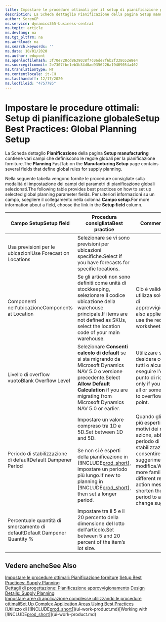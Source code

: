 ```yaml
---
title: Impostare le procedure ottimali per il setup di pianificazione globale | Microsoft Docs
description: La Scheda dettaglio Pianificazione della pagina Setup manufacturing contiene vari campi che definiscono le regole globali per la pianificazione forniture.
author: SorenGP
ms.service: dynamics365-business-central
ms.topic: article
ms.devlang: na
ms.tgt_pltfrm: na
ms.workload: na
ms.search.keywords: ''
ms.date: 10/01/2020
ms.author: edupont
ms.openlocfilehash: 3f70e720cd8639038f7c06de7f6b2f338652e8e4
ms.sourcegitcommit: 2e7307fbe1eb3b34d0ad9356226a19409054a402
ms.translationtype: HT
ms.contentlocale: it-CH
ms.lasthandoff: 12/17/2020
ms.locfileid: "4757785"
---
```

# <a name="setup-best-practices-global-planning-setup"></a><span data-ttu-id="15ff1-103">Impostare le procedure ottimali: Setup di pianificazione globale</span><span class="sxs-lookup"><span data-stu-id="15ff1-103">Setup Best Practices: Global Planning Setup</span></span>
<span data-ttu-id="15ff1-104">La Scheda dettaglio **Pianificazione** della pagina **Setup manufacturing** contiene vari campi che definiscono le regole globali per la pianificazione forniture.</span><span class="sxs-lookup"><span data-stu-id="15ff1-104">The **Planning** FastTab on the **Manufacturing Setup** page contains several fields that define global rules for supply planning.</span></span>  

 <span data-ttu-id="15ff1-105">Nella seguente tabella vengono fornite le procedure consigliate sulla modalità di impostazione dei campi dei parametri di pianificazione globali selezionati.</span><span class="sxs-lookup"><span data-stu-id="15ff1-105">The following table provides best practices on how to set up selected global planning parameter fields.</span></span> <span data-ttu-id="15ff1-106">Per ulteriori informazioni su un campo, scegliere il collegamento nella colonna **Campo setup**.</span><span class="sxs-lookup"><span data-stu-id="15ff1-106">For more information about a field, choose the link in the **Setup field** column.</span></span>  

|<span data-ttu-id="15ff1-107">Campo Setup</span><span class="sxs-lookup"><span data-stu-id="15ff1-107">Setup field</span></span>|<span data-ttu-id="15ff1-108">Procedura consigliata</span><span class="sxs-lookup"><span data-stu-id="15ff1-108">Best practice</span></span>|<span data-ttu-id="15ff1-109">Commento</span><span class="sxs-lookup"><span data-stu-id="15ff1-109">Comment</span></span>|  
|-----------------|-------------------|-------------|  
|<span data-ttu-id="15ff1-110">Usa previsioni per le ubicazioni</span><span class="sxs-lookup"><span data-stu-id="15ff1-110">Use Forecast on Locations</span></span>|<span data-ttu-id="15ff1-111">Selezionare se vi sono previsioni per ubicazioni specifiche.</span><span class="sxs-lookup"><span data-stu-id="15ff1-111">Select if you have forecasts for specific locations.</span></span>||  
|<span data-ttu-id="15ff1-112">Componenti nell'ubicazione</span><span class="sxs-lookup"><span data-stu-id="15ff1-112">Components at Location</span></span>|<span data-ttu-id="15ff1-113">Se gli articoli non sono definiti come unità di stockkeeping, selezionare il codice ubicazione della warehouse principale.</span><span class="sxs-lookup"><span data-stu-id="15ff1-113">If items are not defined as SKUs, select the location code of your main warehouse.</span></span>|<span data-ttu-id="15ff1-114">Ciò è valido anche se si utilizza solo la richiesta di approvvigionamento.</span><span class="sxs-lookup"><span data-stu-id="15ff1-114">This also applies if you only use the requisition worksheet.</span></span>|  
|<span data-ttu-id="15ff1-115">Livello di overflow vuoto</span><span class="sxs-lookup"><span data-stu-id="15ff1-115">Blank Overflow Level</span></span>|<span data-ttu-id="15ff1-116">Selezionare **Consenti calcolo di default** se si sta migrando da Microsoft Dynamics NAV 5.0 o versione precedente.</span><span class="sxs-lookup"><span data-stu-id="15ff1-116">Select **Allow Default Calculation** if you are migrating from Microsoft Dynamics NAV 5.0 or earlier.</span></span>|<span data-ttu-id="15ff1-117">Utilizzare solo se si desidera consentire a tutti o alcuni articoli di eseguire l'overflow del punto di riordino.</span><span class="sxs-lookup"><span data-stu-id="15ff1-117">Use only if you want to allow all or some of your items to overflow the reorder point.</span></span>|  
|<span data-ttu-id="15ff1-118">Periodo di stabilizzazione di default</span><span class="sxs-lookup"><span data-stu-id="15ff1-118">Default Dampener Period</span></span>|<span data-ttu-id="15ff1-119">Impostare un valore compreso tra 1D e 5D.</span><span class="sxs-lookup"><span data-stu-id="15ff1-119">Set between 1D and 5D.</span></span><br /><br /> <span data-ttu-id="15ff1-120">Se non si è esperti della pianificazione in [!INCLUDE[prod_short](includes/prod_short.md)], impostare un periodo più lungo.</span><span class="sxs-lookup"><span data-stu-id="15ff1-120">If new to planning in [!INCLUDE[prod_short](includes/prod_short.md)], then set a longer period.</span></span>|<span data-ttu-id="15ff1-121">Quando gli utenti sono più esperti sui diversi motivi dei messaggi di azione, abbreviare il periodo di stabilizzazione per consentire più suggerimenti di modifica.</span><span class="sxs-lookup"><span data-stu-id="15ff1-121">When users are more familiar with the different reasons for action messages, then shorten the dampener period to allow more change suggestions.</span></span>|  
|<span data-ttu-id="15ff1-122">Percentuale quantità di smorzamento di default</span><span class="sxs-lookup"><span data-stu-id="15ff1-122">Default Dampener Quantity %</span></span>|<span data-ttu-id="15ff1-123">Impostare tra il 5 e il 20 percento della dimensione del lotto dell'articolo.</span><span class="sxs-lookup"><span data-stu-id="15ff1-123">Set between 5 and 20 percent of the item’s lot size.</span></span>||  

## <a name="see-also"></a><span data-ttu-id="15ff1-124">Vedere anche</span><span class="sxs-lookup"><span data-stu-id="15ff1-124">See Also</span></span>  
 <span data-ttu-id="15ff1-125">[Impostare le procedure ottimali: Pianificazione forniture](setup-best-practices-supply-planning.md) </span><span class="sxs-lookup"><span data-stu-id="15ff1-125">[Setup Best Practices: Supply Planning](setup-best-practices-supply-planning.md) </span></span>  
 <span data-ttu-id="15ff1-126">[Dettagli di progettazione: Pianificazione approvvigionamento](design-details-supply-planning.md) </span><span class="sxs-lookup"><span data-stu-id="15ff1-126">[Design Details: Supply Planning](design-details-supply-planning.md) </span></span>  
 [<span data-ttu-id="15ff1-127">Impostare aree di applicazione complesse utilizzando le procedure ottimali</span><span class="sxs-lookup"><span data-stu-id="15ff1-127">Set Up Complex Application Areas Using Best Practices</span></span>](set-up-complex-application-areas-using-best-practices.md)  
 <span data-ttu-id="15ff1-128">[Utilizzo di [!INCLUDE[prod_short](includes/prod_short.md)]](ui-work-product.md)</span><span class="sxs-lookup"><span data-stu-id="15ff1-128">[Working with [!INCLUDE[prod_short](includes/prod_short.md)]](ui-work-product.md)</span></span>
